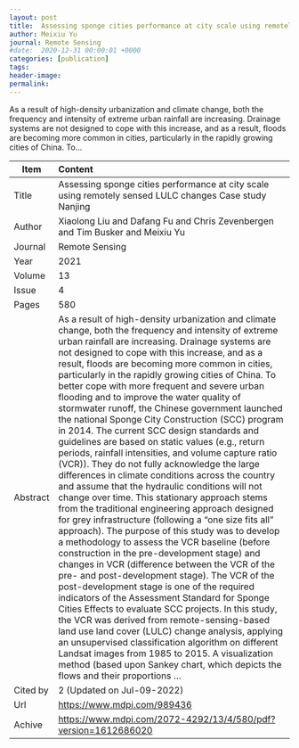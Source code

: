 ```yaml
---
layout: post
title:  Assessing sponge cities performance at city scale using remotely sensed LULC changes Case study Nanjing
author: Meixiu Yu
journal: Remote Sensing
#date:  2020-12-31 00:00:01 +0000
categories: [publication]
tags: 
header-image: 
permalink: 
---
```

As a result of high-density urbanization and climate change, both the frequency and intensity of extreme urban rainfall are increasing. Drainage systems are not designed to cope with this increase, and as a result, floods are becoming more common in cities, particularly in the rapidly growing cities of China. To...
<!--the above is the excerpt-->
<!--more-->
<!--the following is the text-->


| Item           | Content    |
| ---------------|:------------|
| Title          | Assessing sponge cities performance at city scale using remotely sensed LULC changes Case study Nanjing     |
| Author         | Xiaolong Liu and Dafang Fu and Chris Zevenbergen and Tim Busker and Meixiu Yu    |
| Journal        | Remote Sensing   |
| Year           | 2021  |
| Volume         | 13	   |
| Issue          | 4	   |
| Pages          | 580	   |
| Abstract       | As a result of high-density urbanization and climate change, both the frequency and intensity of extreme urban rainfall are increasing. Drainage systems are not designed to cope with this increase, and as a result, floods are becoming more common in cities, particularly in the rapidly growing cities of China. To better cope with more frequent and severe urban flooding and to improve the water quality of stormwater runoff, the Chinese government launched the national Sponge City Construction (SCC) program in 2014. The current SCC design standards and guidelines are based on static values (e.g., return periods, rainfall intensities, and volume capture ratio (VCR)). They do not fully acknowledge the large differences in climate conditions across the country and assume that the hydraulic conditions will not change over time. This stationary approach stems from the traditional engineering approach designed for grey infrastructure (following a “one size fits all” approach). The purpose of this study was to develop a methodology to assess the VCR baseline (before construction in the pre-development stage) and changes in VCR (difference between the VCR of the pre- and post-development stage). The VCR of the post-development stage is one of the required indicators of the Assessment Standard for Sponge Cities Effects to evaluate SCC projects. In this study, the VCR was derived from remote-sensing-based land use land cover (LULC) change analysis, applying an unsupervised classification algorithm on different Landsat images from 1985 to 2015. A visualization method (based upon Sankey chart, which depicts the flows and their proportions …	 |
| Cited by		 | 2 (Updated on Jul-09-2022)   |
| Url  			 | <https://www.mdpi.com/989436>		 |
| Achive 	     | <https://www.mdpi.com/2072-4292/13/4/580/pdf?version=1612686020>		 |

